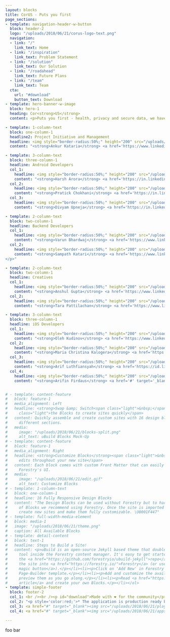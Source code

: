 ```yaml
---
layout: blocks
title: CorUS - Puts you first
page_sections:
- template: navigation-header-w-button
  block: header-2
  logo: "/uploads/2018/06/21/corus-logo-text.png"
  navigation:
  - link: "/"
    link_text: Home
  - link: "/inspiration"
    link_text: Problem Statement
  - link: "/solution"
    link_text: Our Solution
  - link: "/roadahead"
    link_text: Future Plans
  - link: "/team"
    link_text: Team
  cta:
    url: "#download"
    button_text: Download
- template: hero-banner-w-image
  block: hero-1
  heading: Cor<strong>US</strong>
  content: <p>Puts you first - health, privacy and secure data, we have it all. We'll keep you informed and safeguarded in the case of COVID-19 positive contact. Let's be certain of the uncertainties together.</p>

- template: 1-column-text
  block: one-column-1
  headline2: Project Initiative and Management
  headline: <img style="border-radius:50%;" height="200" src="/uploads/team/ankurkataria.jpg" />
  content: "<strong>Ankur Kataria</strong> <a href='https://www.linkedin.com/in/ankur-k-62b6a920/' target='_blank'><img height='16' src='/uploads/team/linkedin.svg' /></a><br /><br /><p>Software Engineer - Netapp</p>"

- template: 3-column-text
  block: three-column-1
  headline: Android Developers
  col_1:
    headline: <img style="border-radius:50%;" height="200" src="/uploads/team/harsharora.jpg" />
    content: "<strong>Harsh Arora</strong> <a href='https://in.linkedin.com/in/aroraharsh' target='_blank'><img height='16' src='/uploads/team/linkedin.svg' /></a><br /><br /><p>Software Engineer - Swiggy</p>"
  col_2:
    headline: <img style="border-radius:50%;" height="200" src="/uploads/team/pratickchokhani.jpg" />
    content: "<strong>Pratick Chokhani</strong> <a href='https://in.linkedin.com/in/pratick' target='_blank'><img height='16' src='/uploads/team/linkedin.svg' /></a><br /><br /><p>Software Engineer - Google</p>"
  col_3:
    headline: <img style="border-radius:50%;" height="200" src="/uploads/team/divyamupneja.jpg" />
    content: "<strong>Divyam Upneja</strong> <a href='https://in.linkedin.com/in/divyam1' target='_blank'><img height='16' src='/uploads/team/linkedin.svg' /></a><br /><br /><p>Software Engineer - BlackNGreen</p>"

- template: 2-column-text
  block: two-column-1
  headline: Backend Developers
  col_1:
    headline: <img style="border-radius:50%;" height="200" src="/uploads/team/varunbhardwaj.jpg" />
    content: "<strong>Varun Bhardwaj</strong> <a href='https://www.linkedin.com/in/varun-bh' target='_blank'><img height='16' src='/uploads/team/linkedin.svg' /></a><br /><br /><p>Software Development Engineer - Amazon</p>"
  col_2:
    headline: <img style="border-radius:50%;" height="200" src="/uploads/team/sampathkatari.jpg" />
    content: "<strong>Sampath Katari</strong> <a href='https://www.linkedin.com/in/sampath-katari-b1a85839' target='_blank'><img height='16' src='/uploads/team/linkedin.svg' /></a><br /><br /><p>Software Engineer - AIOB Technosoft Private Limited
</p>"

- template: 2-column-text
  block: two-column-1
  headline: Creatives
  col_1:
    headline: <img style="border-radius:50%;" height="200" src="/uploads/team/anshulgupta.jpg" />
    content: "<strong>Anshul Gupta</strong> <a href='https://www.linkedin.com/in/anshulgupta0803' target='_blank'><img height='16' src='/uploads/team/linkedin.svg' /></a><br /><br /><p>Senior Software Engineer - Samsung Research</p>"
  col_2:
    headline: <img style="border-radius:50%;" height="200" src="/uploads/team/tarapattilachan.png" />
    content: "<strong>Tara Pattilachan</strong> <a href='https://www.linkedin.com/in/tarapattilachan' target='_blank'><img height='16' src='/uploads/team/linkedin.svg' /></a><br /><br /><p>Research Student - UCF Center of Research for Computer Vision</p>"

- template: 3-column-text
  block: three-column-1
  headline: iOS Developers
  col_1:
    headline: <img style="border-radius:50%;" height="200" src="/uploads/team/olehkudinov.png" />
    content: "<strong>Oleh Kudinov</strong> <a href='https://www.linkedin.com/in/oleh-kudinov-11840a5b' target='_blank'><img height='16' src='/uploads/team/linkedin.svg' /></a><br /><br /><p>Senior iOS Software Engineer - Revolut</p>"
  col_2:
    headline: <img style="border-radius:50%;" height="200" src="/uploads/team/mariachristinakalogera.jpg" />
    content: "<strong>Maria Christina Kalogera</strong> <a href='https://www.linkedin.com/in/maria-christina-kalogera-462092142/' target='_blank'><img height='16' src='/uploads/team/linkedin.svg' /></a><br /><br /><p>Student - Cornell University</p>"
  col_3:
    headline: <img style="border-radius:50%;" height="200" src="/uploads/team/arifluthfiansyah.jpg" />
    content: "<strong>Arif Luthfiansyah</strong> <a href='https://id.linkedin.com/in/arif-luthfiansyah-3b4311139' target='_blank'><img height='16' src='/uploads/team/linkedin.svg' /></a><br /><br /><p></p>"
  col_4:
    headline: <img style="border-radius:50%;" height="200" src="/uploads/team/arifinfirdaus.jpg" />
    content: "<strong>Arifin Firdaus</strong> <a href='#' target='_blank'><img height='16' src='/uploads/team/linkedin.svg' /></a><br /><br /><p></p>"


# - template: content-feature
#   block: feature-1
#   media_alignment: Left
#   headline: <strong>Swap &amp; Switch<span class="light">&nbsp;</span></strong><span
#     class="light">the Blocks to create sites quickly</span>
#   content: Quickly assemble and create custom sites with 16 design blocks for seven
#     different sections.
#   media:
#     image: "/uploads/2018/06/21/blocks-split.png"
#     alt_text: uBuild Blocks Mock-Up
# - template: content-feature
#   block: feature-1
#   media_alignment: Right
#   headline: <strong>Customize Blocks</strong><span class="light">&nbsp;to make quick
#     edits throughout your new site</span>
#   content: Each block comes with custom Front Matter that can easily be edited in
#     Forestry's UI.
#   media:
#     image: "/uploads/2018/06/21/edit.gif"
#     alt_text: Customize Blocks
# - template: 1-column-text
#   block: one-column-1
#   headline: 16 Fully Responsive Design Blocks
#   content: "The Design Blocks can be used without Forestry but to harness the power
#     of Blocks we recommend using Forestry. Once the site is imported you can immediately
#     create new sites and make them fully customizable. \U0001F447"
# - template: full-width-media-element
#   block: media-1
#   image: "/uploads/2018/06/21/theme.png"
#   caption: All Available Blocks
# - template: detail-content
#   block: text-1
#   headline: Steps to Build a Site!
#   content: <p>uBuild is an open-source Jekyll based theme that doubles as a builder
#     tool inside the Forestry content manager. It's easy to get started!</p><ol><li><p>Fork
#     the <a href="https://github.com/forestryio/ubuild-jekyll">repo</a> and import
#     the site into <a href="https://forestry.io/">Forestry</a> (or use <a href="https://forestry.io/blog/ubuild-a-new-theme-for-static-sites-using-blocks#even-quicker-start">our
#     magic button</a>).</p></li><li><p>Click on 'Add New' in Forestry and select the
#     Page-Builder template.</p></li><li><p>Add and customize the available Blocks and
#     preview them as you go along.</p></li><li><p>Read <a href="https://forestry.io/blog/ubuild-a-new-theme-for-static-sites-using-blocks/">our
#     article</a> and create your own Blocks.</p></li></ol>
- template: simple-footer
  block: footer-2
  col_1: <br /><br /><p id="download">Made with ❤︎ for the community</p>
  col_2: "<p style='color:red;'>* The application is production ready but it can't go live without a tie up with regulatory body</p>"
  col_3: <a href="#" target="_blank"><img src="/uploads/2018/06/21/playstore.png" width="400" height="auto" alt="Play Store"></a>
  col_4: <a href="#" target="_blank"><img src="/uploads/2018/06/21/appstore.png" width="400" height="auto" alt="App Store"></a>

---
```

foo bar
